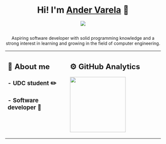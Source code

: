 <div align="center">
  <h1 align="center">Hi! I'm <a href="https://www.instagram.com/ander_vare/">Ander Varela</a> 👋</h1>
  <img src="https://i.imgur.com/vpcLELx.jpg">
  <p><br>Aspiring software developer with solid programming knowledge and a strong interest in learning and growing in the field of computer engineering.<br></p>
  <table width="100%">
    <tr>
      <td width="40%" valign="top">
        <div>
          <h2>🤪 About me</h2>
          <h3>- UDC student ✏️</h3>
          <h3>- Software developer 📲</h3>
        </div>
      </td>
      <td width="60%" valign="top">
        <div>
          <h2>⚙️ GitHub Analytics</h2>
          <p>
            <a href="https://github.com/AnderVarela">
              <img height="180em" src="https://github-readme-stats-eight-theta.vercel.app/api?username=AnderVarela&show_icons=true&theme=tokyonight&include_all_commits=true&count_private=true"/>
            </a>
          </p>
        </div>
      </td>
    </tr>
  </table>
</div>


<!--

<style>
    @keyframes rotacion {
        0% {
            transform: rotate(0deg);
        }
        100% {
            transform: rotate(360deg);
        }
    }

    div {
        text-align: center;
    }

    div > img {
        border-radius: 0.625rem;
    }

    p {
        font-weight: bold;
    }

    table {
        width: 100%;
    }

    td {
        vertical-align: top;
        text-align: center;
    }

    td h3 {
        text-align: left;
    }

    #fila1 h2 {
        display: inline-block;
    }

    #tuerca {
        animation: rotacion 5s infinite linear;
        transform-origin: center;
        padding: 0;
    }
</style>

<div>
    <h1>Hi! I'm <a href="https://www.instagram.com/ander_vare/">Ander Varela</a> 👋</h1>
    <img src="https://i.imgur.com/vpcLELx.jpg" alt="Foto">
    <p>Aspiring software developer with solid programming knowledge and a strong interest in learning and growing in
        the field of computer engineering.</p>
    <table>
        <tr id="fila1">
            <td style="width: 40%;">
                <h2>🤪</h2>
                <h2>About me</h2>
            </td>
            <td style="width: 60%;">
                <h2 id="tuerca">⚙️</h2>
                <h2>GitHub Analytics</h2>
            </td>
        </tr>
        <tr>
            <td>
                <h3>- UDC student ✏️</h3>
                <h3>- Software developer 📲</h3>
            </td>
            <td>
                <img src="https://github-readme-stats-eight-theta.vercel.app/api?username=AnderVarela&show_icons=true&theme=tokyonight&include_all_commits=true&count_private=true"
                     alt="GitHub Stats"/>
            </td>
        </tr>
    </table>
</div>

-->
